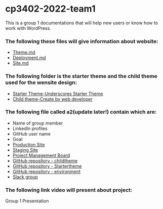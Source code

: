 # cp3402-2022-team1

This is a group 1 documentations that will help new users or know how to work with WordPress.

### The following these files will give information about website:

- [Theme.md](./Theme.md)
- [Deployment.md](./Deployment.md)
- [Site.md](./Site.md)

### The following folder is the starter theme and the child theme used for the wensite design:

- [Starter Theme-Underscores Starter Theme](https://github.com/cp3402-students/cp3402-2022-team1/tree/main/Starter%20Theme)
- [Child theme-Create by web developer](./Labyrinth-child-2.0.0)

### The following file called a2(update later!) contain which are:

- Name of group member
- LinkedIn profiles
- GitHub user name
- Goal
- [Production Site](https://jihpar3.dreamhosters.com/)
- [Staging Site](http://ruchip.sgedu.site/)
- [Project Management Board](https://trello.com/b/NDg5kUFU/cms-team)
- [GitHub repository - childtheme](./Labyrinth-child-2.0.0)
- [GitHub repository - Startertheme](https://github.com/cp3402-students/cp3402-2022-team1/tree/main/Starter%20Theme)
- [GitHub repository - environment](./cp3402-2022-team1)
- [Slack group](https://app.slack.com/client/T1HPNSNKT/C03LW1D2HM2)

### The following link video will present about project:

Group 1 Presentation
